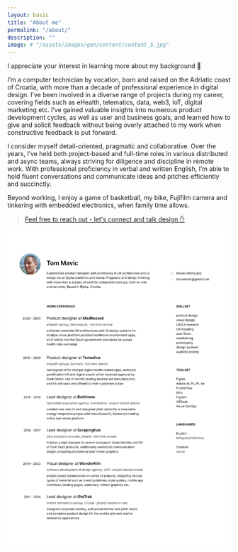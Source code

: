 ```yaml
---
layout: basic
title: "About me"
permalink: "/about/"
description: ""
image: # "/assets/images/gen/content/content_5.jpg"
---
```


I appreciate your interest in learning more about my background 👋

I’m a computer technician by vocation, born and raised on the Adriatic coast of Croatia, with more than a decade of professional experience in digital design. I’ve been involved in a diverse range of projects during my career, covering fields such as eHealth, telematics, data, web3, IoT, digital marketing etc. I’ve gained valuable insights into numerous product development cycles, as well as user and business goals, and learned how to give and solicit feedback without being overly attached to my work when constructive feedback is put forward.

I consider myself detail-oriented, pragmatic and collaborative. Over the years, I’ve held both project-based and full-time roles in various distributed and async teams, always striving for diligence and discipline in remote work. With professional proficiency in verbal and written English, I’m able to hold fluent conversations and communicate ideas and pitches efficiently and succinctly.

Beyond working, I enjoy a game of basketball, my bike, Fujifilm camera and tinkering with embedded electronics, when family time allows.

> [Feel free to reach out - let's connect and talk design ✋](/contact)

![Tom Mavic CV](/assets/images/gen/projects/mavicCV.png)